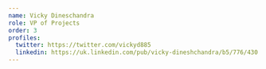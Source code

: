 ```yaml
---
name: Vicky Dineschandra
role: VP of Projects
order: 3
profiles:
  twitter: https://twitter.com/vickyd885
  linkedin: https://uk.linkedin.com/pub/vicky-dineshchandra/b5/776/430
---
```

